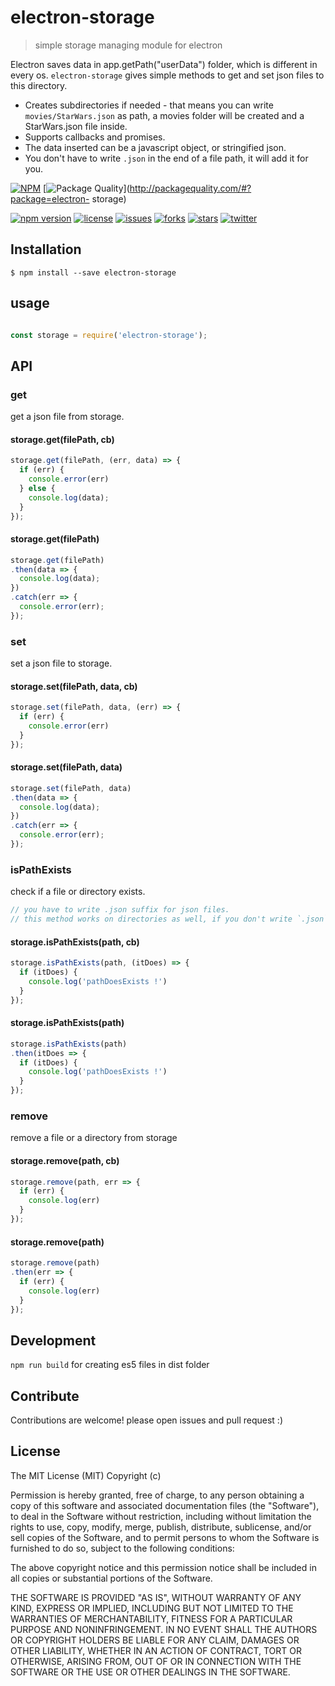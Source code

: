# electron-storage

> simple storage managing module for electron

Electron saves data in app.getPath("userData") folder, which is different in every os.
```electron-storage``` gives simple methods to get and set json files to this directory.

* Creates subdirectories if needed - that means you can write ```movies/StarWars.json``` as path, a movies folder will be created and a StarWars.json file inside.
* Supports callbacks and promises.
* The data inserted can be a javascript object, or stringified json.
* You don't have to write ```.json``` in the end of a file path, it will add it for you.

[![NPM](https://nodei.co/npm/electron-storage.png?downloads=true&downloadRank=true)](https://nodei.co/npm/electron-storage/)
[![Package Quality](http://npm.packagequality.com/badge/electron-storage.png)](http://packagequality.com/#?package=electron- storage)

[![npm version](https://badge.fury.io/js/electron-storage.svg)](https://badge.fury.io/js/electron-storage)
[![license](https://img.shields.io/badge/license-MIT-blue.svg)](https://github.com/Cocycles/electron-storage)
[![issues](https://img.shields.io/github/issues/Cocycles/electron-storage.svg)](https://github.com/Cocycles/electron-storage)
[![forks](https://img.shields.io/github/forks/Cocycles/electron-storage.svg)](https://github.com/Cocycles/electron-storage)
[![stars](https://img.shields.io/github/stars/Cocycles/electron-storage.svg)](https://github.com/Cocycles/electron-storage)
[![twitter](https://img.shields.io/twitter/url/http/shields.io.svg?style=social&maxAge=2592000)](https://twitter.com/intent/tweet?text=https://github.com/Cocycles/electron-storage&url=%5Bobject%20Object%5D)

## Installation

```
$ npm install --save electron-storage
```
## usage
```js

const storage = require('electron-storage');
```
## API

### get
get a json file from storage.

#### storage.get(filePath, cb)
```js
storage.get(filePath, (err, data) => {
  if (err) {
    console.error(err)
  } else {
    console.log(data);
  }
});
```

#### storage.get(filePath)
```js
storage.get(filePath)
.then(data => {
  console.log(data);
})
.catch(err => {
  console.error(err);
});
```

### set
set a json file to storage.

#### storage.set(filePath, data, cb)
```js
storage.set(filePath, data, (err) => {
  if (err) {
    console.error(err)
  }
});
```

#### storage.set(filePath, data)
```js
storage.set(filePath, data)
.then(data => {
  console.log(data);
})
.catch(err => {
  console.error(err);
});
```

### isPathExists
check if a file or directory exists.

```js
// you have to write .json suffix for json files.
// this method works on directories as well, if you don't write `.json` suffix it checks for a directory.
```

#### storage.isPathExists(path, cb)
```js
storage.isPathExists(path, (itDoes) => {
  if (itDoes) {
    console.log('pathDoesExists !')
  }
});
```

#### storage.isPathExists(path)
```js
storage.isPathExists(path)
.then(itDoes => {
  if (itDoes) {
    console.log('pathDoesExists !')
  }
});
```

### remove
remove a file or a directory from storage

#### storage.remove(path, cb)
```js
storage.remove(path, err => {
  if (err) {
    console.log(err)
  }
});
```

#### storage.remove(path)
```js
storage.remove(path)
.then(err => {
  if (err) {
    console.log(err)
  }
});
```

## Development
``` npm run build ```
for creating es5 files in dist folder

## Contribute
Contributions are welcome! please open issues and pull request :)

## License
The MIT License (MIT)
Copyright (c) <year> <copyright holders>

Permission is hereby granted, free of charge, to any person obtaining a copy of this software and associated documentation files (the "Software"), to deal in the Software without restriction, including without limitation the rights to use, copy, modify, merge, publish, distribute, sublicense, and/or sell copies of the Software, and to permit persons to whom the Software is furnished to do so, subject to the following conditions:

The above copyright notice and this permission notice shall be included in all copies or substantial portions of the Software.

THE SOFTWARE IS PROVIDED "AS IS", WITHOUT WARRANTY OF ANY KIND, EXPRESS OR IMPLIED, INCLUDING BUT NOT LIMITED TO THE WARRANTIES OF MERCHANTABILITY, FITNESS FOR A PARTICULAR PURPOSE AND NONINFRINGEMENT. IN NO EVENT SHALL THE AUTHORS OR COPYRIGHT HOLDERS BE LIABLE FOR ANY CLAIM, DAMAGES OR OTHER LIABILITY, WHETHER IN AN ACTION OF CONTRACT, TORT OR OTHERWISE, ARISING FROM, OUT OF OR IN CONNECTION WITH THE SOFTWARE OR THE USE OR OTHER DEALINGS IN THE SOFTWARE.
